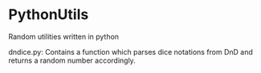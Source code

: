 # PythonUtils
Random utilities written in python

dndice.py: Contains a function which parses dice notations from DnD and returns a random number accordingly.